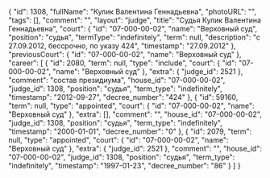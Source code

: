 {
    "id": 1308,
    "fullName": "Кулик Валентина Геннадьевна",
    "photoURL": "",
    "tags": [],
    "comment": "",
    "layout": "judge",
    "title": "Судья Кулик Валентина Геннадьевна",
    "court": {
        "id": "07-000-00-02",
        "name": "Верховный суд",
        "position": "судья",
        "termType": "indefinitely",
        "term": null,
        "description": "c 27.09.2012, бессрочно, по указу 424",
        "timestamp": "27.09.2012"
    },
    "previousCourt": {
        "id": "07-000-00-02",
        "name": "Верховный суд"
    },
    "career": [
        {
            "id": 2080,
            "term": null,
            "type": "include",
            "court": {
                "id": "07-000-00-02",
                "name": "Верховный суд"
            },
            "extra": {
                "judge_id": 2521
            },
            "comment": "состав президиума",
            "house_id": "07-000-00-02",
            "judge_id": 1308,
            "position": "судья",
            "term_type": "indefinitely",
            "timestamp": "2012-09-27",
            "decree_number": "424"
        },
        {
            "id": 59160,
            "term": null,
            "type": "appointed",
            "court": {
                "id": "07-000-00-02",
                "name": "Верховный суд"
            },
            "extra": [],
            "comment": "",
            "house_id": "07-000-00-02",
            "judge_id": 1308,
            "position": "судья",
            "term_type": "indefinitely",
            "timestamp": "2000-01-01",
            "decree_number": "0"
        },
        {
            "id": 2079,
            "term": null,
            "type": "appointed",
            "court": {
                "id": "07-000-00-02",
                "name": "Верховный суд"
            },
            "extra": {
                "judge_id": 2521
            },
            "comment": "",
            "house_id": "07-000-00-02",
            "judge_id": 1308,
            "position": "судья",
            "term_type": "indefinitely",
            "timestamp": "1997-01-23",
            "decree_number": "86"
        }
    ]
}